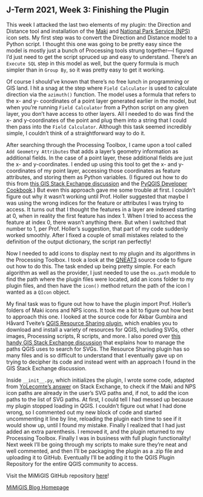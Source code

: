 ## J-Term 2021, Week 3: Finishing the Plugin

This week I attacked the last two elements of my plugin: the Direction and Distance tool and installation of the [Maki](https://labs.mapbox.com/maki-icons/) and [National Park Service (NPS)](https://www.nps.gov/carto/app/#!/maps/symbols) icon sets. My first step was to convert the Direction and Distance model to a Python script. I thought this one was going to be pretty easy since the model is mostly just a bunch of Processing tools strung together—I figured I’d just need to get the script spruced up and easy to understand. There’s an `Execute SQL` step in this model as well, but the query formula is much simpler than in `Group By`, so it was pretty easy to get it working.

Of course I should’ve known that there’s no free lunch in programming or GIS land. I hit a snag at the step where `Field Calculator` is used to calculate direction via the `azimuth()` function. The model uses a formula that refers to the x- and y- coordinates of a point layer generated earlier in the model, but when you’re running `Field Calculator` from a Python script on any given layer, you don’t have access to other layers. All I needed to do was find the x- and y-coordinates of the point and plug them into a string that I could then pass into the `Field Calculator`. Although this task seemed incredibly simple, I couldn’t think of a straightforward way to do it.

After searching through the Processing Toolbox, I came upon a tool called `Add Geometry Attributes` that adds a layer’s geometry information as additional fields. In the case of a point layer, these additional fields are just the x- and y-coordinates. I ended up using this tool to get the x- and y-coordinates of my point layer, accessing those coordinates as feature attributes, and storing them as Python variables. (I figured out how to do this from [this GIS Stack Exchange discussion](https://gis.stackexchange.com/questions/54057/how-to-read-the-attribute-values-using-pyqgis/138027) and the [PyQGIS Developer Cookbook](https://docs.qgis.org/3.16/en/docs/pyqgis_developer_cookbook/vector.html).) But even this approach gave me some trouble at first. I couldn’t figure out why it wasn’t working until Prof. Holler suggested that maybe I was using the wrong indices for the feature or attributes I was trying to access. It turns out that I thought the features in a layer are indexed starting at 0, when in reality the first feature has index 1. When I tried to access the feature at index 0, there wasn’t anything there. But when I switched that number to 1, per Prof. Holler’s suggestion, that part of my code suddenly worked smoothly. After I fixed a couple of small mistakes related to the definition of the output dictionary, the script ran perfectly!

Now I needed to add icons to display next to my plugin and its algorithms in the Processing Toolbox. I took a look at the [QNEAT3](https://root676.github.io/) source code to figure out how to do this. The task ended up being pretty simple. For each algorithm as well as the provider, I just needed to use the `os.path` module to find the path where the plugin files were located, add an icons folder to my plugin files, and then have the `icon()` method return the path of the icon I wanted as a `QIcon` object.  

My final task was to figure out how to have the plugin import Prof. Holler’s folders of Maki icons and NPS icons. It took me a bit to figure out how best to approach this one. I looked at the source code for Akbar Gumbira and Håvard Tveite’s [QGIS Resource Sharing plugin](https://qgis-contribution.github.io/QGIS-ResourceSharing/), which enables you to download and install a variety of resources for QGIS, including SVGs, other images, Processing scripts, R scripts, and more. I also pored over [this handy GIS Stack Exchange discussion](https://gis.stackexchange.com/questions/300515/changing-qgis-system-svg-path-with-pyqgis) that explains how to manage the paths QGIS uses to search for SVGs. The Resource Sharing plugin has so many files and is so difficult to understand that I eventually gave up on trying to decipher its code and instead went with an approach I found in the GIS Stack Exchange discussion.

Inside `__init__.py`, which initializes the plugin, I wrote some code, adapted from [YoLecomte’s answer](https://gis.stackexchange.com/a/300540) on Stack Exchange, to check if the Maki and NPS icon paths are already in the user’s SVG paths and, if not, to add the icon paths to the list of SVG paths. At first, I could tell I had messed up because my plugin stopped loading in QGIS. I couldn’t figure out what I had done wrong, so I commented out my new block of code and started uncommenting it line by line, reloading the plugin each time to see if it would show up, until I found my mistake. Finally I realized that I had just added an extra parenthesis. I removed it, and the plugin returned to my Processing Toolbox. Finally I was in business with full plugin functionality! Next week I’ll be going through my scripts to make sure they’re neat and well commented, and then I’ll be packaging the plugin as a .zip file and uploading it to GitHub. Eventually I’ll be adding it to the QGIS Plugin Repository for the entire QGIS community to access.

Visit the MiMiGIS GitHub repository [here](https://github.com/GIS4DEV/MiMiGIS)!

[MiMiGIS Blog Homepage](https://majacannavo.github.io/jterm21/jterm21main)
